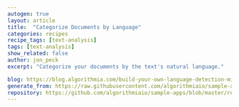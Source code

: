 ```yaml
---
autogen: true
layout: article
title:  "Categorize Documents by Language"
categories: recipes
recipe_tags: [text-analysis]
tags: [text-analysis]
show_related: false
author: jon_peck
excerpt: "Categorize your documents by the text's natural language."

blog: https://blog.algorithmia.com/build-your-own-language-detection-microservice/
generate_from: https://raw.githubusercontent.com/algorithmiaio/sample-apps/master/recipes/language-detector/readme.md
repository: https://github.com/algorithmiaio/sample-apps/blob/master/recipes/language-detector/
---
```

